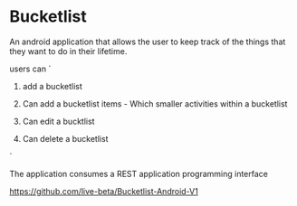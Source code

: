 
# Bucketlist #

An android application that allows the user to keep track of the things that
they want to do in their lifetime.

users can
`
1. add a bucketlist
2. Can add a bucketlist items - Which smaller activities within a bucketlist

3. Can edit a bucktlist

4. Can delete a bucketlist

`

The application consumes a REST application programming interface

https://github.com/live-beta/Bucketlist-Android-V1





